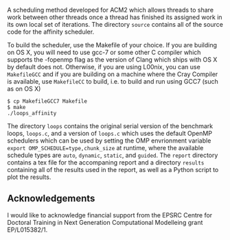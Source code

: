 A scheduling method developed for ACM2 which allows threads to share work between other threads once a thread has finished its assigned work in its own local set of iterations. The directory `source` contains all of the source code for the affinity scheduler.

To build the scheduler, use the Makefile of your choice. If you are building on OS X, you will need to use gcc-7 or some other C compiler which supports the -fopenmp flag as the version of Clang which ships with OS X by default does not. Otherwise, if you are using L00nix, you can use `MakefileGCC` and if you are building on a machine where the Cray Compiler is available, use `MakefileCC` to build, i.e. to build and run using GCC7 (such as on OS X)

```
$ cp MakefileGCC7 Makefile
$ make
./loops_affinity
``` 

The directory `loops` contains the original serial version of the benchmark loops, `loops.c`,  and a version of `loops.c` which uses the default OpenMP schedulers which can be used by setting the OMP envrionment variable `export OMP_SCHEDULE=type,chunk_size` at runtime, where the available schedule types are `auto`, `dynamic`, `static`, and `guided`. The `report` directory contains a tex file for the accompaning report and a directory `results` containing all of the results used in the report, as well as a Python script to plot the results.


## Acknowledgements 

I would like to acknowledge financial support from the EPSRC Centre for Doctoral Training in Next Generation Computational Modelleing grant EP/L015382/1.
